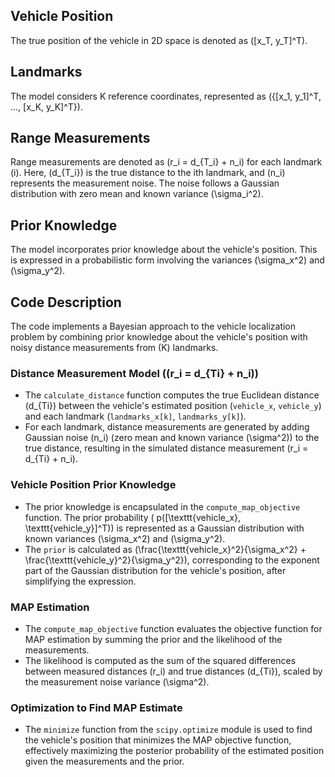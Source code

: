 ## Vehicle Position
The true position of the vehicle in 2D space is denoted as \([x_T, y_T]^T\).

## Landmarks
The model considers K reference coordinates, represented as \(\{[x_1, y_1]^T, ..., [x_K, y_K]^T\}\).

## Range Measurements
Range measurements are denoted as \(r_i = d_{T_i} + n_i\) for each landmark \(i\). Here, \(d_{T_i}\) is the true distance to the ith landmark, and \(n_i\) represents the measurement noise. The noise follows a Gaussian distribution with zero mean and known variance \(\sigma_i^2\).

## Prior Knowledge
The model incorporates prior knowledge about the vehicle's position. This is expressed in a probabilistic form involving the variances \(\sigma_x^2\) and \(\sigma_y^2\).

## Code Description
The code implements a Bayesian approach to the vehicle localization problem by combining prior knowledge about the vehicle's position with noisy distance measurements from \(K\) landmarks.

### Distance Measurement Model \((r_i = d_{Ti} + n_i)\)
- The `calculate_distance` function computes the true Euclidean distance \(d_{Ti}\) between the vehicle's estimated position (`vehicle_x`, `vehicle_y`) and each landmark (`landmarks_x[k]`, `landmarks_y[k]`).
- For each landmark, distance measurements are generated by adding Gaussian noise \(n_i\) (zero mean and known variance \(\sigma^2\)) to the true distance, resulting in the simulated distance measurement \(r_i = d_{Ti} + n_i\).

### Vehicle Position Prior Knowledge
- The prior knowledge is encapsulated in the `compute_map_objective` function. The prior probability \( p([\texttt{vehicle\_x}, \texttt{vehicle\_y}]^T)\) is represented as a Gaussian distribution with known variances \(\sigma_x^2\) and \(\sigma_y^2\).
- The `prior` is calculated as \(\frac{\texttt{vehicle\_x}^2}{\sigma_x^2} + \frac{\texttt{vehicle\_y}^2}{\sigma_y^2}\), corresponding to the exponent part of the Gaussian distribution for the vehicle's position, after simplifying the expression.

### MAP Estimation
- The `compute_map_objective` function evaluates the objective function for MAP estimation by summing the prior and the likelihood of the measurements.
- The likelihood is computed as the sum of the squared differences between measured distances \(r_i\) and true distances \(d_{Ti}\), scaled by the measurement noise variance \(\sigma^2\).

### Optimization to Find MAP Estimate
- The `minimize` function from the `scipy.optimize` module is used to find the vehicle's position that minimizes the MAP objective function, effectively maximizing the posterior probability of the estimated position given the measurements and the prior.
